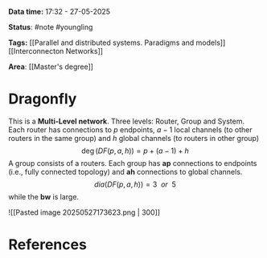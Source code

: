 **Data time:** 17:32 - 27-05-2025

**Status**: #note #youngling 

**Tags:** [[Parallel and distributed systems. Paradigms and models]] [[Interconnecton Networks]]

**Area**: [[Master's degree]]
# Dragonfly

This is a **Multi-Level network**. Three levels: Router, Group and System. Each router has connections to $p$ endpoints, $a-1$ local channels (to other routers in the same group) and $h$ global channels (to routers in other group)
$$
\deg(DF(p,a,h)) = p + (a-1) + h
$$
A group consists of a routers. Each group has **ap** connections to endpoints (i.e., fully  connected topology) and **ah** connections to  global channels.
$$
dia(DF(p,a,h)) = 3 \:\: or \:\: 5
$$
while the **bw** is large.

![[Pasted image 20250527173623.png | 300]]
# References